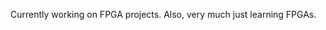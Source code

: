 Currently working on FPGA projects.
Also, very much just learning FPGAs.

<!---obsidian-dot-dev/obsidian-dot-dev is a ✨ special ✨ repository because its `README.md` (this file) appears on your GitHub profile.
You can click the Preview link to take a look at your changes.
--->
